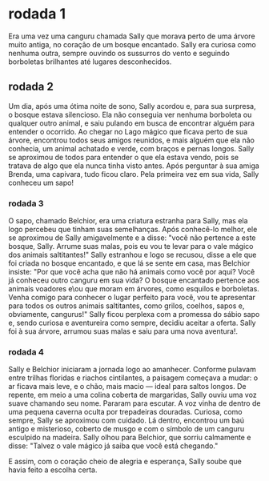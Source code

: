 # rodada 1 
Era uma vez uma canguru chamada Sally que morava perto de uma árvore muito antiga, no coração de um bosque encantado. Sally era curiosa como nenhuma outra, sempre ouvindo os sussurros do vento e seguindo borboletas brilhantes até lugares desconhecidos.

## rodada 2
Um dia, após uma ótima noite de sono, Sally acordou e, para sua surpresa, o bosque estava silencioso. Ela não conseguia ver nenhuma borboleta ou qualquer outro animal, e saiu pulando em busca de encontrar alguém para entender o ocorrido. Ao chegar no Lago mágico que ficava perto de sua árvore, encontrou todos seus amigos reunidos, e mais alguém que ela não conhecia, um animal achatado e verde, com braços e pernas longos. Sally se aproximou de todos para entender o que ela estava vendo, pois se tratava de algo que ela nunca tinha visto antes. Após perguntar à sua amiga Brenda, uma capivara, tudo ficou claro. Pela primeira vez em sua vida, Sally conheceu um sapo!

### rodada 3 
O sapo, chamado Belchior, era uma criatura estranha para Sally, mas ela logo percebeu que tinham suas semelhanças. Após conhecê-lo melhor, ele se aproximou de Sally amigavelmente e a disse: "você não pertence a este bosque, Sally. Arrume suas malas, pois eu vou te levar para o vale mágico dos animais saltitantes!" 
Sally estranhou e logo se recusou, disse a ele que foi criada no bosque encantado, e que lá se sente em casa, mas Belchior insiste: "Por que você acha que não há animais como você por aqui? Você já conheceu outro canguru em sua vida? O bosque encantado pertence aos animais voadores e\ou que moram em árvores, como esquilos e borboletas. Venha comigo para conhecer o lugar perfeito para você, vou te apresentar para todos os outros animais saltitantes, como grilos, coelhos, sapos e, obviamente, cangurus!"
Sally ficou perplexa com a promessa do sábio sapo e, sendo curiosa e aventureira como sempre, decidiu aceitar a oferta. Sally foi à sua árvore, arrumou suas malas e saiu para uma nova aventura!.

### rodada 4
Sally e Belchior iniciaram a jornada logo ao amanhecer. Conforme pulavam entre trilhas floridas e riachos cintilantes, a paisagem começava a mudar: o ar ficava mais leve, e o chão, mais macio — ideal para saltos longos. De repente, em meio a uma colina coberta de margaridas, Sally ouviu uma voz suave chamando seu nome. Pararam para escutar. A voz vinha de dentro de uma pequena caverna oculta por trepadeiras douradas. Curiosa, como sempre, Sally se aproximou com cuidado. Lá dentro, encontrou um baú antigo e misterioso, coberto de musgo e com o símbolo de um canguru esculpido na madeira. Sally olhou para Belchior, que sorriu calmamente e disse:
"Talvez o vale mágico já saiba que você está chegando."

E assim, com o coração cheio de alegria e esperança, Sally soube que havia feito a escolha certa.